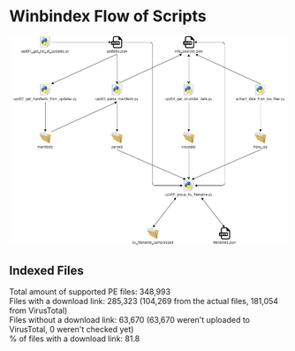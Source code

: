 # Winbindex Flow of Scripts

![winbindex-scripts-flow.png](winbindex-scripts-flow.png)

## Indexed Files

<!--FileStats-->
Total amount of supported PE files: 348,993  
Files with a download link: 285,323 (104,269 from the actual files, 181,054 from VirusTotal)  
Files without a download link: 63,670 (63,670 weren't uploaded to VirusTotal, 0 weren't checked yet)  
% of files with a download link: 81.8  
<!--/FileStats-->
